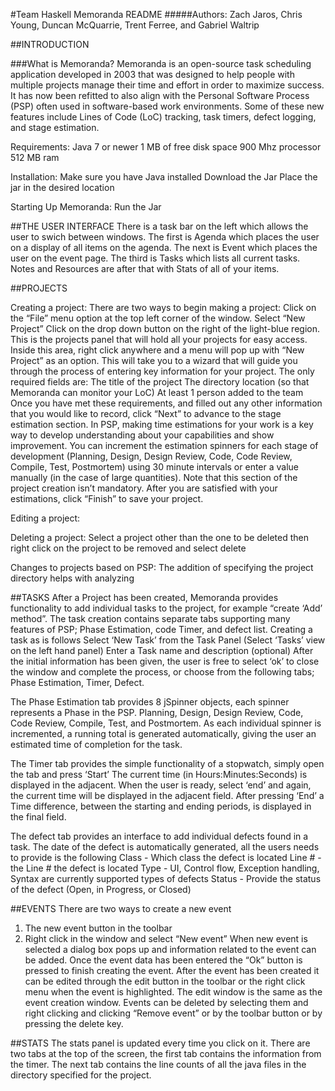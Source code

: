 #Team Haskell Memoranda README
#####Authors: Zach Jaros, Chris Young, Duncan McQuarrie, Trent Ferree, and Gabriel Waltrip


##INTRODUCTION

###What is Memoranda?
Memoranda is an open-source task scheduling application developed in 2003 that was designed to help people with multiple projects manage their time and effort in order to maximize success. It has now been refitted to also align with the Personal Software Process (PSP) often used in software-based work environments. Some of these new features include Lines of Code (LoC) tracking, task timers, defect logging, and stage estimation.

Requirements:
Java 7 or newer
1 MB of free disk space
900 Mhz processor
512 MB ram

Installation:
Make sure you have Java installed
Download the Jar
Place the jar in the desired location

Starting Up Memoranda:
Run the Jar

##THE USER INTERFACE
There is a task bar on the left which allows the user to swich between windows. The first is Agenda which places the user on a display of all items on the agenda. The next is Event which places the user on the event page. The third is Tasks which lists all current tasks. Notes and Resources are after that with Stats of all of your items.

##PROJECTS

Creating a project:
There are two ways to begin making a project:
Click on the “File” menu option at the top left corner of the window. Select “New Project”
Click on the drop down button on the right of the light-blue region. This is the projects panel that will hold all your projects for easy access. Inside this area, right click anywhere and a menu will pop up with “New Project” as an option.
This will take you to a wizard that will guide you through the process of entering key information for your project. The only required fields are:
The title of the project
The directory location (so that Memoranda can monitor your LoC)
At least 1 person added to the team
Once you have met these requirements, and filled out any other information that you would like to record, click “Next” to advance to the stage estimation section. In PSP, making time estimations for your work is a key way to develop understanding about your capabilities and show improvement. You can increment the estimation spinners for each stage of development (Planning, Design, Design Review, Code, Code Review, Compile, Test, Postmortem) using 30 minute intervals or enter a value manually (in the case of large quantities). Note that this section of the project creation isn’t mandatory. After you are satisfied with your estimations, click “Finish” to save your project.

Editing a project:


Deleting a project:
Select a project other than the one to be deleted then right click on the project to be removed and select delete

Changes to projects based on PSP:
The addition of specifying the project directory helps with analyzing 

##TASKS
After a Project has been created, Memoranda provides functionality to add individual tasks to the project, for example “create ‘Add’ method”. The task creation contains separate tabs supporting many features of PSP; Phase Estimation, code Timer, and defect list. Creating a task as is follows
Select ‘New Task’ from the Task Panel (Select ‘Tasks’ view on the left hand panel)
Enter a Task name and description (optional)
After the initial information has been given, the user is free to select ‘ok’ to close the window and complete the process, or choose from the following tabs; Phase Estimation, Timer, Defect.

The Phase Estimation tab provides 8 jSpinner objects, each spinner represents a Phase in the PSP. Planning, Design, Design Review, Code, Code Review,  Compile, Test, and Postmortem. As each individual spinner is incremented, a running total is generated automatically, giving the user an estimated time of completion for the task.

The Timer tab provides the simple functionality of a stopwatch, simply open the tab and press ‘Start’ The current time (in Hours:Minutes:Seconds) is displayed in the adjacent. When the user is ready, select ‘end’ and again, the current time will be displayed in the adjacent field. After pressing ‘End’ a Time difference, between the starting and ending periods, is displayed in the final field.

The defect tab provides an interface to add individual defects found in a task. The date of the defect is automatically generated, all the users needs to provide is the following
Class - Which class the defect is located
Line # - the Line # the defect is located
Type - UI, Control flow, Exception handling, Syntax are currently supported types of defects
Status - Provide the status of the defect (Open, in Progress, or Closed)

##EVENTS
There are two ways to create a new event 
1. The new event button in the toolbar
2. Right click in the window and select “New event”
When new event is selected a dialog box pops up and information related to the event can be added. Once the event data has been entered the “Ok” button is pressed to finish creating the event. 
After the event has been created it can be edited through the edit button in the toolbar or the right click menu when the event is highlighted. The edit window is the same as the event creation window. Events can be deleted by selecting them and right clicking and clicking “Remove event” or by the toolbar button or by pressing the delete key.

##STATS
The stats panel is updated every time you click on it. There are two tabs at the top of the screen, the first tab contains the information from the timer. The next tab contains the line counts of all the java files in the directory specified for the project.
